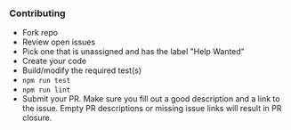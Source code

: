 ### Contributing

* Fork repo
* Review open issues
* Pick one that is unassigned and has the label "Help Wanted"
* Create your code
* Build/modify the required test(s)
* `npm run test`
* `npm run lint`
* Submit your PR. Make sure you fill out a good description and a link to the issue. Empty PR descriptions or missing issue links will result in PR closure.